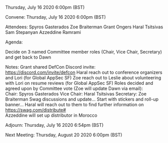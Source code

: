 Thursday, July 16 2020
6:00pm (BST)


Convene:
Thursday, July 16 2020
6:00pm (BST)


Attendees:
Spyros Gasterados
Zoe Braiterman
Grant Ongers
Haral Tsitsivas
Sam Stepanyan
Azzeddine Ramrami


Agenda:

Decide on 3 named Committee member roles (Chair, Vice Chair, Secretary) and get back to Dawn 

Notes:
Grant shared DefCon Discord invite:  https://discord.com/invite/defcon 
Haral reach out to conference organizers and Lori (for Global AppSec SF)
Zoe reach out to Leslie about volunteering with Lori on resume reviews (for Global AppSec SF)
Roles decided and agreed upon by Committee vote (Zoe will update Dawn via email):  
Chair:  Spyros Gasterados
Vice Chair:  Haral Tsitsivas
Secretary:  Zoe Braiterman
Swag discussions and update… Start with stickers and roll-up banner… 
Haral will reach out to them to find further information on https://swag.com/distribute#  
Azzeddine will set up distributor in Morocco 

Adjourn:
Thursday, July 16 2020
6:54pm (BST)

Next Meeting:
Thursday, August 20 2020
6:00pm (BST)
